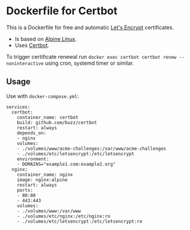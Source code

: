 Dockerfile for Certbot
======================

This is a Dockerfile for free and automatic [Let's Encrypt](https://letsencrypt.org/)
certificates.

* Is based on [Alpine Linux](https://alpinelinux.org).
* Uses [Certbot](https://github.com/certbot/certbot).

To trigger certificate renewal run
`docker exec certbot certbot renew --noninteractive` using cron, systemd timer
or similar.

Usage
-----

Use with `docker-compose.yml`:

```
services:
  certbot:
    container_name: certbot
    build: github.com/buzz/certbot
    restart: always
    depends_on:
    - nginx
    volumes:
    - ./volumes/www/acme-challenges:/var/www/acme-challenges
    - ./volumes/etc/letsencrypt:/etc/letsencrypt
    environment:
    - DOMAINS="example1.com:example2.org"
  nginx:
    container_name: nginx
    image: nginx:alpine
    restart: always
    ports:
    - 80:80
    - 443:443
    volumes:
    - ./volumes/www:/var/www
    - ./volumes/etc/nginx:/etc/nginx:ro
    - ./volumes/etc/letsencrypt:/etc/letsencrypt:ro
```
